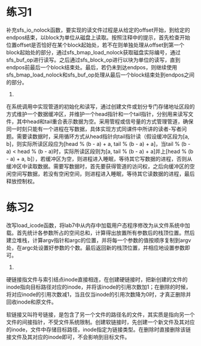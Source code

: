 # 练习1

补充sfs_io_nolock函数，要实现的读文件过程是从给定的offset开始，到给定的endpos结束，以block为单位从磁盘上读取。按照注释中的提示，首先检查开始位置offset是否恰好在某个block起始处，若不在则单独处理从offset到第一个block起始处的部分，通过sfs_bmap_load_nolock获取磁盘实际编号，通过sfs_buf_op进行读写。之后通过sfs_block_op进行以块为单位的读写，直到endpos前最后一个block结束处。最后，若仍未到达endpos，则继续使用sfs_bmap_load_nolock和sfs_buf_op处理从最后一个block结束处到endpos之间的部分。

1. 
  在系统调用中实现管道的初始化和读写，通过创建文件或划分专门存储地址区段的方式维护一个数据缓冲区，并维护一个head指针和一个tail指针，分别用来读写文件，其中head和tail重合表示数据为空。采用管程或信号量的方式管理管道，确保同一时刻只能有一个进程在写数据，具体实现方式同课件中所讲的读者-写者问题。需要读数据时，采用循环方式从head指针向tail指针读（假设缓冲区段为[a, b]，则实际所读区段应为[head % (b - a) + a, tail % (b - a) + a]，当tail % (b - a) < head % (b - a)时，实际所读区段则为[a, tail % (b - a) + a]并上[head % (b - a) + a, b]），若缓冲区为空，则进程进入睡眠，等待其它写数据的进程，否则从缓冲区中读取数据。需要写数据时，首先要获得管道的访问权，之后向缓冲区的空闲空间写数据，若没有空闲空间，则进程进入睡眠，等待其它读数据的进程，最后释放控制权。

# 练习2

改写load_icode函数，将lab7中从内存中加载用户态程序修改为从文件系统中加载。首先统计各参数所占的空间总和，计算得出放置所有参数后的栈顶位置。然后建立堆栈，计算argv指针和argc的位置，并将每一个参数的值按顺序复制到argv处，在argc处设置好参数的个数。最后返回新的栈顶位置，并相应地设置参数即可。

1. 
  硬链接指文件与索引结点inode直接相连，在创建硬链接时，把新创建的文件的inode指向目标路径对应的inode，并将该inode的引用次数加1；在删除的时候，将对应inode的引用次数减1，当且仅当inode的引用次数降为0时，才真正删除并回收inode和原文件。

  软链接又叫符号链接，是包含了另一个文件的路径名的文件，其实质是指向另一个文件的间接指针，不受文件系统限制。创建软链接时，先创建一个新文件及其对应的inode，文件中存储目标路径，inode指定为链接类型。在删除时直接删除该链接文件及其对应的inode即可，不会影响到目标文件。